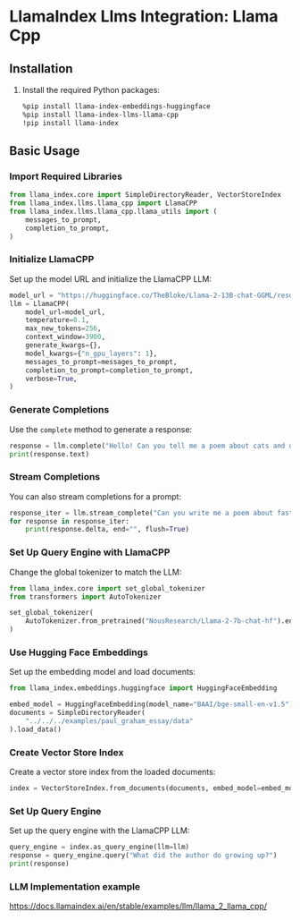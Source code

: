 # LlamaIndex Llms Integration: Llama Cpp

## Installation

1. Install the required Python packages:

   ```bash
   %pip install llama-index-embeddings-huggingface
   %pip install llama-index-llms-llama-cpp
   !pip install llama-index
   ```

## Basic Usage

### Import Required Libraries

```python
from llama_index.core import SimpleDirectoryReader, VectorStoreIndex
from llama_index.llms.llama_cpp import LlamaCPP
from llama_index.llms.llama_cpp.llama_utils import (
    messages_to_prompt,
    completion_to_prompt,
)
```

### Initialize LlamaCPP

Set up the model URL and initialize the LlamaCPP LLM:

```python
model_url = "https://huggingface.co/TheBloke/Llama-2-13B-chat-GGML/resolve/main/llama-2-13b-chat.ggmlv3.q4_0.bin"
llm = LlamaCPP(
    model_url=model_url,
    temperature=0.1,
    max_new_tokens=256,
    context_window=3900,
    generate_kwargs={},
    model_kwargs={"n_gpu_layers": 1},
    messages_to_prompt=messages_to_prompt,
    completion_to_prompt=completion_to_prompt,
    verbose=True,
)
```

### Generate Completions

Use the `complete` method to generate a response:

```python
response = llm.complete("Hello! Can you tell me a poem about cats and dogs?")
print(response.text)
```

### Stream Completions

You can also stream completions for a prompt:

```python
response_iter = llm.stream_complete("Can you write me a poem about fast cars?")
for response in response_iter:
    print(response.delta, end="", flush=True)
```

### Set Up Query Engine with LlamaCPP

Change the global tokenizer to match the LLM:

```python
from llama_index.core import set_global_tokenizer
from transformers import AutoTokenizer

set_global_tokenizer(
    AutoTokenizer.from_pretrained("NousResearch/Llama-2-7b-chat-hf").encode
)
```

### Use Hugging Face Embeddings

Set up the embedding model and load documents:

```python
from llama_index.embeddings.huggingface import HuggingFaceEmbedding

embed_model = HuggingFaceEmbedding(model_name="BAAI/bge-small-en-v1.5")
documents = SimpleDirectoryReader(
    "../../../examples/paul_graham_essay/data"
).load_data()
```

### Create Vector Store Index

Create a vector store index from the loaded documents:

```python
index = VectorStoreIndex.from_documents(documents, embed_model=embed_model)
```

### Set Up Query Engine

Set up the query engine with the LlamaCPP LLM:

```python
query_engine = index.as_query_engine(llm=llm)
response = query_engine.query("What did the author do growing up?")
print(response)
```

### LLM Implementation example

https://docs.llamaindex.ai/en/stable/examples/llm/llama_2_llama_cpp/
